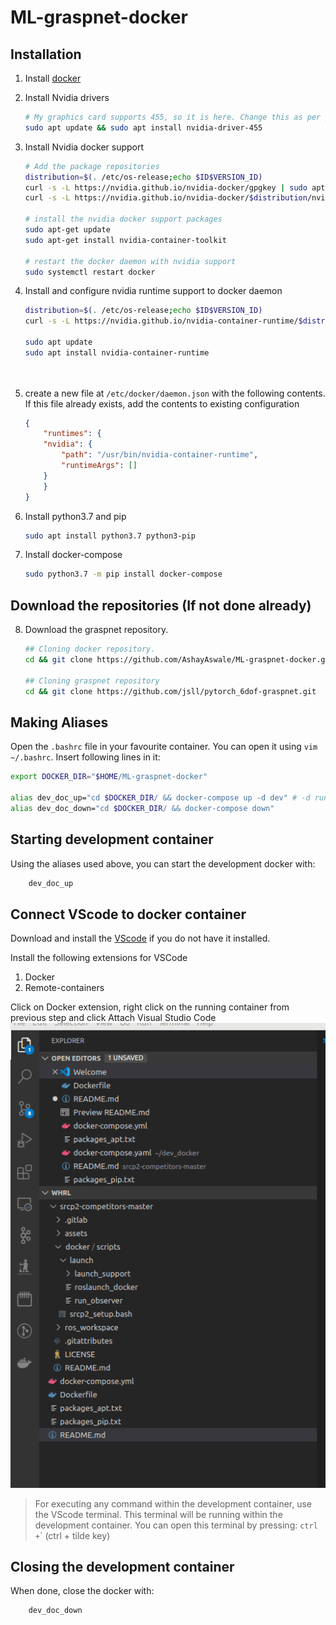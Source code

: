 # ML-graspnet-docker

## Installation

1. Install [docker](https://docs.docker.com/engine/install/ubuntu/)
2. Install Nvidia drivers
    ```bash
    # My graphics card supports 455, so it is here. Change this as per your need/GPU
    sudo apt update && sudo apt install nvidia-driver-455
    ```
3. Install Nvidia docker support
    ```bash
    # Add the package repositories
    distribution=$(. /etc/os-release;echo $ID$VERSION_ID)
    curl -s -L https://nvidia.github.io/nvidia-docker/gpgkey | sudo apt-key add -
    curl -s -L https://nvidia.github.io/nvidia-docker/$distribution/nvidia-docker.list | sudo tee /etc/apt/sources.list.d/nvidia-docker.list

    # install the nvidia docker support packages
    sudo apt-get update 
    sudo apt-get install nvidia-container-toolkit

    # restart the docker daemon with nvidia support
    sudo systemctl restart docker
    ```

4. Install and configure nvidia runtime support to docker daemon
        
    ```bash 
    distribution=$(. /etc/os-release;echo $ID$VERSION_ID)
    curl -s -L https://nvidia.github.io/nvidia-container-runtime/$distribution/nvidia-container-runtime.list |   sudo tee /etc/apt/sources.list.d/nvidia-container-runtime.list

    sudo apt update
    sudo apt install nvidia-container-runtime
    
        
5. create a new file at `/etc/docker/daemon.json` with the following contents. If this file already exists, add the contents to existing configuration

    ```json
    {
        "runtimes": {
        "nvidia": {
            "path": "/usr/bin/nvidia-container-runtime",
            "runtimeArgs": []
        }
        }
    }
    ```
6. Install python3.7 and pip
    ```bash
    sudo apt install python3.7 python3-pip
    ```

7. Install docker-compose
    ```bash
    sudo python3.7 -m pip install docker-compose
    ```
    
## Download the repositories (If not done already)
8. Download the graspnet repository. 

    ```bash
    ## Cloning docker repository.
    cd && git clone https://github.com/AshayAswale/ML-graspnet-docker.git
    
    ## Cloning graspnet repository
    cd && git clone https://github.com/jsll/pytorch_6dof-graspnet.git
    ```
    
## Making Aliases
Open the `.bashrc` file in your favourite container. You can open it using `vim ~/.bashrc`. Insert following lines in it:
```bash
export DOCKER_DIR="$HOME/ML-graspnet-docker" 

alias dev_doc_up="cd $DOCKER_DIR/ && docker-compose up -d dev" # -d runs the container in background
alias dev_doc_down="cd $DOCKER_DIR/ && docker-compose down"
```

## Starting development container
Using the aliases used above, you can start the development docker with:
```bash
    dev_doc_up
```
## Connect VScode to docker container

Download and install the [VScode](https://code.visualstudio.com/) if you do not have it installed.

Install the following extensions for VSCode
1. Docker
2. Remote-containers

Click on Docker extension, right click on the running container from previous step and click Attach Visual Studio Code
![](images/attach_to_container.gif)

>For executing any command within the development container, use the VScode terminal. This terminal will be running within the development container. You can open this terminal by pressing: `ctrl +`\` (ctrl + tilde key)

## Closing the development container
When done, close the docker with:
```bash
    dev_doc_down
```
